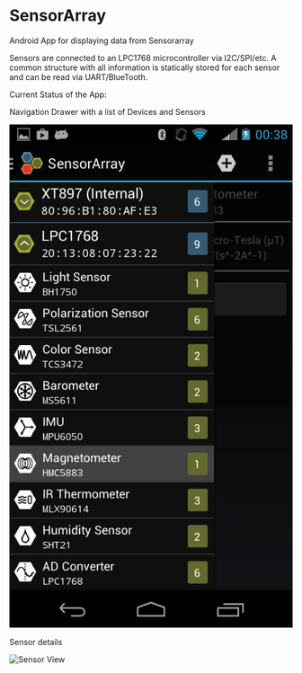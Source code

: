 SensorArray
===========

Android App for displaying data from Sensorarray

Sensors are connected to an LPC1768 microcontroller via I2C/SPI/etc.
A common structure with all information is statically stored for each sensor and can be read via UART/BlueTooth.

Current Status of the App:

Navigation Drawer with a list of Devices and Sensors

![Navigation Drawer](https://raw.githubusercontent.com/konstantinwerner/SensorArray/master/screenshots/Screenshot_2014-12-11-00-38-10.png)

Sensor details

![Sensor View](https://raw.github.com/konstantinwerner/SensorArray/master/screenshots/Screenshot_2014-12-17-05-49-17.png)